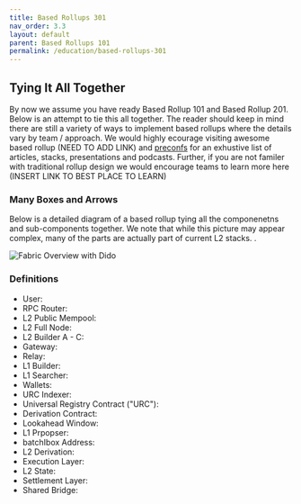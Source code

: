 ```yaml
---
title: Based Rollups 301
nav_order: 3.3
layout: default
parent: Based Rollups 101
permalink: /education/based-rollups-301
---
```


## Tying It All Together

By now we assume you have ready Based Rollup 101 and Based Rollup 201. Below is an attempt to tie this all together. The reader should keep in mind there are still a variety of ways to implement based rollups where the details vary by team / approach. We would highly ecourage visiting awesome based rollup (NEED TO ADD LINK) and [preconfs](https://github.com/eth-fabric/awesome-based-preconfs) for an exhustive list of articles, stacks, presentations and podcasts. Further, if you are not familer with traditional rollup design we would encourage teams to learn more here (INSERT LINK TO BEST PLACE TO LEARN)

### Many Boxes and Arrows
Below is a detailed diagram of a based rollup tying all the componenetns and sub-components together. We note that while this picture may appear complex, many of the parts are actually part of current L2 stacks. .

![Fabric Overview with Dido](/website/assets/images/dido-overview.png)

### Definitions
- User:
- RPC Router:
- L2 Public Mempool:
- L2 Full Node:
- L2 Builder A - C:
- Gateway:
- Relay:
- L1 Builder:
- L1 Searcher:
- Wallets:
- URC Indexer:
- Universal Registry Contract ("URC"):
- Derivation Contract:
- Lookahead Window:
- L1 Prpopser:
- batchIbox Address:
- L2 Derivation:
- Execution Layer:
- L2 State:
- Settlement Layer:
- Shared Bridge:
